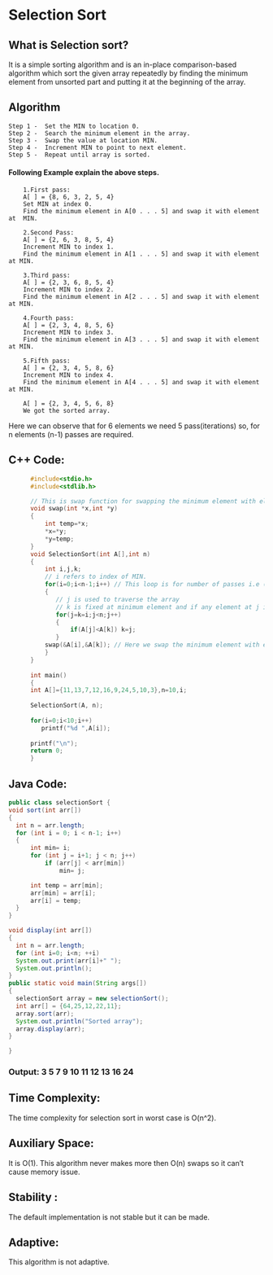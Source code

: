 # Selection Sort

## What is Selection sort?

It is a simple sorting algorithm and is an in-place comparison-based algorithm which sort the given array repeatedly by finding the minimum element from unsorted part and putting it at the beginning of the array.

## Algorithm
```
Step 1 -  Set the MIN to location 0.
Step 2 -  Search the minimum element in the array. 
Step 3 -  Swap the value at location MIN.
Step 4 -  Increment MIN to point to next element. 
Step 5 -  Repeat until array is sorted.
```
#### Following Example explain the above steps.

        1.First pass:
        A[ ] = {8, 6, 3, 2, 5, 4} 
        Set MIN at index 0.
        Find the minimum element in A[0 . . . 5] and swap it with element at  MIN.
        
        2.Second Pass:
        A[ ] = {2, 6, 3, 8, 5, 4}
        Increment MIN to index 1.
        Find the minimum element in A[1 . . . 5] and swap it with element at MIN.
        
        3.Third pass:
        A[ ] = {2, 3, 6, 8, 5, 4}
        Increment MIN to index 2.
        Find the minimum element in A[2 . . . 5] and swap it with element at MIN.
        
        4.Fourth pass:
        A[ ] = {2, 3, 4, 8, 5, 6}
        Increment MIN to index 3.
        Find the minimum element in A[3 . . . 5] and swap it with element at MIN.
        
        5.Fifth pass:
        A[ ] = {2, 3, 4, 5, 8, 6}
        Increment MIN to index 4.
        Find the minimum element in A[4 . . . 5] and swap it with element at MIN.

        A[ ] = {2, 3, 4, 5, 6, 8}
        We got the sorted array.

Here we can observe that for 6 elements we need 5 pass(iterations) so, for n elements (n-1) passes are required.

## C++ Code:
``` cpp
      #include<stdio.h>
      #include<stdlib.h>

      // This is swap function for swapping the minimum element with element at MIN. 
      void swap(int *x,int *y)
      { 
          int temp=*x; 
          *x=*y; 
          *y=temp; 
      } 
      void SelectionSort(int A[],int n)
      { 
          int i,j,k; 
          // i refers to index of MIN.
          for(i=0;i<n-1;i++) // This loop is for number of passes i.e (n-1)
          {
             // j is used to traverse the array
             // k is fixed at minimum element and if any element at j is minimum then that at k only then we move k to j .
             for(j=k=i;j<n;j++) 
             {
                 if(A[j]<A[k]) k=j; 
             }
          swap(&A[i],&A[k]); // Here we swap the minimum element with element present at location MIN.
          }
      } 
      
      int main() 
      { 
      int A[]={11,13,7,12,16,9,24,5,10,3},n=10,i;
      
      SelectionSort(A, n); 
      
      for(i=0;i<10;i++) 
         printf("%d ",A[i]); 
         
      printf("\n"); 
      return 0; 
      } 
  ```
  
  ## Java Code:
  ```java
public class selectionSort {
void sort(int arr[])
{
    int n = arr.length;
    for (int i = 0; i < n-1; i++)
    {
        int min= i;
        for (int j = i+1; j < n; j++)
            if (arr[j] < arr[min])
                min= j;

        int temp = arr[min];
        arr[min] = arr[i];
        arr[i] = temp;
    }
}

void display(int arr[])
{
    int n = arr.length;
    for (int i=0; i<n; ++i)
    System.out.print(arr[i]+" ");
    System.out.println();
}
public static void main(String args[])
{
    selectionSort array = new selectionSort();
    int arr[] = {64,25,12,22,11};
    array.sort(arr);
    System.out.println("Sorted array");
    array.display(arr);
}

}
```

### Output: 3 5 7 9 10 11 12 13 16 24 

## Time Complexity: 

The time complexity for selection sort in worst case is O(n^2).

## Auxiliary Space:

It is O(1). This algorithm never makes more then O(n) swaps so it can’t cause memory issue.

## Stability :

The default implementation is not stable but it  can be made. 

## Adaptive:

This algorithm is not adaptive.

